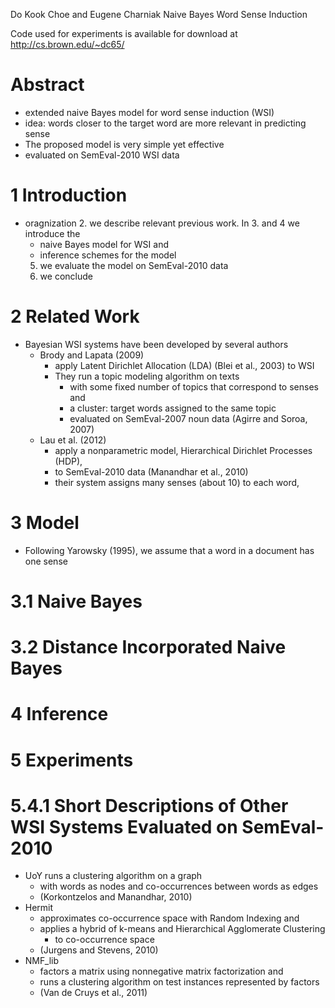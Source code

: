 Do Kook Choe and Eugene Charniak
Naive Bayes Word Sense Induction

Code used for experiments is available for download at
http://cs.brown.edu/~dc65/

# Abstract

* extended naive Bayes model for word sense induction (WSI)
* idea: words closer to the target word are more relevant in predicting sense
* The proposed model is very simple yet effective
* evaluated on SemEval-2010 WSI data

# 1 Introduction

* oragnization
  2. we describe relevant previous work. In
  3. and 4 we introduce the
    * naive Bayes model for WSI and
    * inference schemes for the model
  5. we evaluate the model on SemEval-2010 data
  6. we conclude

# 2 Related Work

* Bayesian WSI systems have been developed by several authors
  * Brody and Lapata (2009)
    * apply Latent Dirichlet Allocation (LDA) (Blei et al., 2003) to WSI
    * They run a topic modeling algorithm on texts
      * with some fixed number of topics that correspond to senses and
      * a cluster: target words assigned to the same topic
      * evaluated on SemEval-2007 noun data (Agirre and Soroa, 2007)
  * Lau et al. (2012)
    * apply a nonparametric model, Hierarchical Dirichlet Processes (HDP),
    * to SemEval-2010 data (Manandhar et al., 2010)
    * their system assigns many senses (about 10) to each word,

# 3 Model

* Following Yarowsky (1995), we assume that a word in a document has one sense

# 3.1 Naive Bayes

# 3.2 Distance Incorporated Naive Bayes

# 4 Inference

# 5 Experiments

# 5.4.1 Short Descriptions of Other WSI Systems Evaluated on SemEval-2010

* UoY runs a clustering algorithm on a graph
  * with words as nodes and co-occurrences between words as edges
  * (Korkontzelos and Manandhar, 2010)
* Hermit
  * approximates co-occurrence space with Random Indexing and
  * applies a hybrid of k-means and Hierarchical Agglomerate Clustering
    * to co-occurrence space
  * (Jurgens and Stevens, 2010)
* NMF_lib
  * factors a matrix using nonnegative matrix factorization and
  * runs a clustering algorithm on test instances represented by factors
  * (Van de Cruys et al., 2011)
